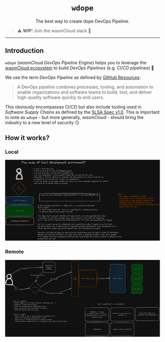 <div align="center">

<h1><code>wdope</code></h1>

<p>

</p>
The best way to create dope DevOps Pipeline.
</div>

> :warning: **WIP**! Join the wasmCloud slack :pray:

---

## Introduction

`wdope` (*wasmCloud DevOps Pipeline Engine*) helps you to leverage the [wasmCloud ecosystem][wasm-cloud]
to build *DevOps Pipelines* (e.g. CI/CD pipelines) :rocket:

We use the term *DevOps Pipeline* as defined by [GitHub Resources][gh-dp]:

> A DevOps pipeline combines processes, tooling, and automation to enable organizations and software teams to
> build, test, and deliver high-quality software quickly to end users.

This obviously encompasses CI/CD but also include tooling used in *Software Supply Chains* as
defined by the [SLSA Spec v1.0][slsa-1.0]. This is important to note as `wdope` - but more generally, *wasmCloud* -
should bring the industry to a new level of security :smirk:

[wasm-cloud]: https://github.com/wasmCloud/wasmCloud
[gh-dp]: https://resources.github.com/devops/pipeline/
[slsa-1.0]: https://slsa.dev/spec/v1.0/terminology#software-supply-chain

## How it works?

### Local

![wdope-local](./docs/static/wdope-local.png)

### Remote

![wdope-remote](./docs/static/wdope-remote.png)
